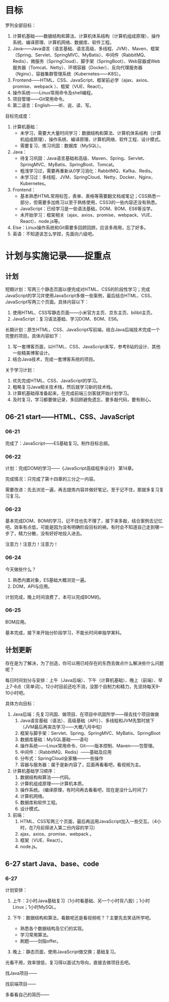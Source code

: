 # 目标

罗列全部目标：

1. 计算机基础——数据结构和算法、计算机体系结构（计算机组成原理）、操作系统、编译原理、计算机网络、数据库、软件工程。
2. Java——Java语言（语言基础、语言高级、多线程、JVM）、Maven、框架（Spring、Servlet、SpringMVC、MyBatis）、中间件（RabbitMQ、Redis）、微服务（SpringCloud）、脚手架（SpringBoot）、Web容器或Web服务器（Tomcat、Netty）、环境容器（Docker）、反向代理服务器（Nginx）、容器集群管理系统（Kubernetes——K8S）。
3. Frontend——HTML、CSS、JavaScript、框架前必学（ajax、axios、promise、webpack ）、框架（VUE、React）。
4. 操作系统——Linux常用命令及shell编程。
5. 项目管理——Git常用命令。
6. 第二语言：English——听、说、读、写。

目标完成度：

1. 计算机基础：
   - 未学习，需要大大量时间学习：数据结构和算法、计算机体系结构（计算机组成原理）、操作系统、编译原理、计算机网络、软件工程、设计模式。
   - 需要复习、练习巩固：数据库（MySQL）。
2. Java：
   - 待复习巩固：Java语言基础和高级、Maven、Spring、Servlet、SpringMVC、MyBatis、SpringBoot、Tomcat。
   - 粗浅学习过，需要再重新从0学习消化：RabbitMQ、Kafka、Redis。
   - 未学习过：多线程、JVM、SpringCloud、Netty、Docker、Nginx、Kubernetes。
3. Frontend：
   - 基本熟悉HTML常用标签，表单、表格等需要翻文档或笔记；CSS熟悉一部分，但需要多加练习以至于熟练使用，CSS3的一些内容还没有熟悉。
   - JavaScript：已经学习是一些语法基础，DOM、BOM、ES6等没学。
   - 未开始学习：框架相关（ajax、axios、promise、webpack、VUE、React）、node.js等。
4. Else：Linux操作系统和Git需要多回顾回顾，应该多用用，忘了好多。
5. 英语：不知道该怎么学捏，先面向六级吧。

# 计划与实施记录——捉重点

## 计划

短期计划：写两三个静态页面以便完成对HTML、CSS的阶段性学习；完成JavaScript的学习并使用JavaScript多做一些案例，最后结合HTML、CSS、JavaScript写两三个页面。具体内容以下：

1. 使用HTML、CSS写静态页面——小米官方主页、京东主页、bilibli主页。
2. JavaScript：复习语法基础、学习DOM、BOM、ES6。

长期计划：原生HTML、CSS、JavaScript写前端，结合Java后端技术完成一个完整的项目。具体内容如下：

1. 写一套博客页面，以HTML、CSS、JavaScript来写，参考B站的设计、其他一些精美博客设计。
2. 结合Java技术，完成一套博客系统的项目。

关于学习计划：

1. 优先完成HTML、CSS、JavaScript的学习。
2. 粗略复习Java相关技术栈，然后就学习新的技术栈。
3. 计算机基础得准备起来，在完成前端三剑客就开始计划学习。
4. 及时复习，学习都要做记录，多回顾避免遗忘，要多敲代码，要有耐心。

## 06-21 start——HTML、CSS、JavaScript

### 06-21

完成了：JavaScript——ES基础复习。制作目标总纲。

### 06-22

计划：完成DOM的学习——《JavaScript高级程序设计》 第14章。

完成情况：只完成了第十四章的三分之一内容。

需要改进：先去浏览一遍，再去提炼内容并做好笔记，至于记不住，那就多复习复习复习。

### 06-23

基本完成DOM、BOM的学习，记不住也先不理了，接下来多敲，结合案例去记忆吧。效率有点低，可能是因为没有明确阶段目标的祸，有时会不知道自己走到哪一步了，精力分散，没有好好地投入进去。

注意力！注意力！注意力！

### 06-24

今天做些什么？

1. 熟悉内置对象，ES基础大概浏览一遍。
2. DOM，API与应用。

计划完成，晚上时间浪费了，本可以完成BOM的。

### 06-25

BOM应用。

基本完成，接下来开始分阶段学习，不能长时间单独学某科。

## 计划更新

存在是为了解决，为了创造，你可以用已经存在的东西去做点什么解决些什么问题呢？

每日时间划分与安排：上午（Java后端）、下午（计算机基础）、晚上（前端）、早上7-8点（背单词）。12小时目前还吃不消，没那个自制力和精力，先坚持每天9-10小时吧。

具体方向目标：

1. Java后端：先复习巩固、做项目、在项目中巩固所学——得去找个项目做做
   1. Java语言基础（语法）、高级基础（API））、多线程和JVM先暂时放下（JVM最后再突击学习——大概八月中旬）
   2. 框架与脚手架：Servlet、Spring、SpringMVC、MyBatis、SpringBoot
   3. 数据库基础：MySQL基础——语句
   4. 操作系统——Linux常用命令、Git——版本控制、Maven——包管理。
   5. 中间件：（RabbitMQ、Redis）——基础及应用
   6. 分布式：SpringCloud全家桶——一些操作
   7. 容器与服务器：属于是新内容了，后面再看看吧，看视频为主。
2. 计算机基础学习顺序：
   1. 数据结构和算法——代码。
   2. 计算机组成原理——计算机本质。
   3. 操作系统。（编译原理，有时间再去看看吧，现在是没什么时间了）
   4. 计算机网络。
   5. 数据库和软件工程。
   6. 设计模式。
3. 前端：
   1. HTML、CSS写两三个页面，最后再运用JavaScript加入一些交互。（4小时，在7月前得进入第二份内容的学习）
   2. ajax、axios、promise、webpack 。
   3. 框架（VUE、React）。
   4. node.js。

## 6-27 start Java、base、code

### 6-27

计划安排：

1. 上午：2小时Java基础复习（1小时看基础、另一个小时背八股）；1小时Linux；1小时MySQL。
2. 下午：数据结构和算法，看数呢还是看视频呢？？主要先去笑话所学吧。
   - 熟悉各个数据结构及它们的实现。
   - 学习常用算法。
   - 刷题——剑指offer。

3. 晚上：静态页面，使用JavaScript做交换；基础复习。

光看不用，效率很低，复习得以面试为导向，直接去做项目去吧。

找Java项目——

找前端项目——

多看看自己的简历——








